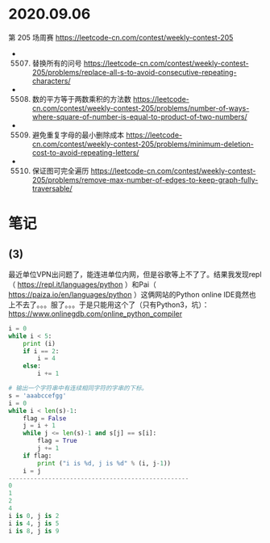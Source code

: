 
# 2020.09.06

第 205 场周赛 https://leetcode-cn.com/contest/weekly-contest-205
- 5507. 替换所有的问号 https://leetcode-cn.com/contest/weekly-contest-205/problems/replace-all-s-to-avoid-consecutive-repeating-characters/
- 5508. 数的平方等于两数乘积的方法数 https://leetcode-cn.com/contest/weekly-contest-205/problems/number-of-ways-where-square-of-number-is-equal-to-product-of-two-numbers/
- 5509. 避免重复字母的最小删除成本 https://leetcode-cn.com/contest/weekly-contest-205/problems/minimum-deletion-cost-to-avoid-repeating-letters/
- 5510. 保证图可完全遍历 https://leetcode-cn.com/contest/weekly-contest-205/problems/remove-max-number-of-edges-to-keep-graph-fully-traversable/

# 笔记

## (3)

最近单位VPN出问题了，能连进单位内网，但是谷歌等上不了了。结果我发现repl（ https://repl.it/languages/python ）和Pai（ https://paiza.io/en/languages/python ）这俩网站的Python online IDE竟然也上不去了。。。服了。。。于是只能用这个了（只有Python3，坑）：
https://www.onlinegdb.com/online_python_compiler
```py
i = 0
while i < 5:
    print (i)
    if i == 2:
        i = 4
    else:
        i += 1

# 输出一个字符串中有连续相同字符的字串的下标。
s = 'aaabccefgg'
i = 0
while i < len(s)-1:
    flag = False
    j = i + 1
    while j <= len(s)-1 and s[j] == s[i]:
        flag = True
        j += 1
    if flag:
        print ("i is %d, j is %d" % (i, j-1))
    i = j
--------------------------------------------------
0
1
2
4
i is 0, j is 2
i is 4, j is 5
i is 8, j is 9
```
